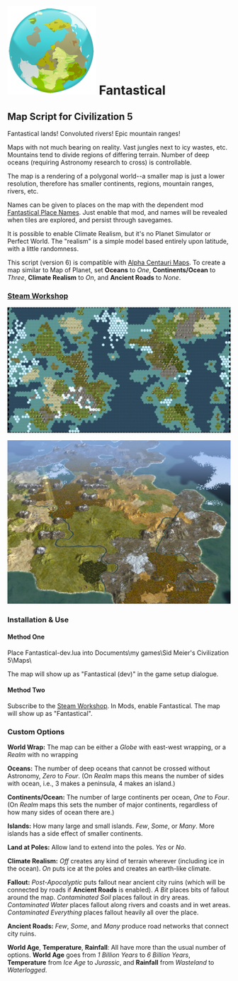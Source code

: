 # ![icon](fantastical_icon.png) Fantastical
## Map Script for Civilization 5

Fantastical lands! Convoluted rivers! Epic mountain ranges!

Maps with not much bearing on reality. Vast jungles next to icy wastes, etc. Mountains tend to divide regions of differing terrain. Number of deep oceans (requiring Astronomy research to cross) is controllable.

The map is a rendering of a polygonal world--a smaller map is just a lower resolution, therefore has smaller continents, regions, mountain ranges, rivers, etc.

Names can be given to places on the map with the dependent mod [Fantastical Place Names](http://steamcommunity.com/sharedfiles/filedetails/?id=314699759). Just enable that mod, and names will be revealed when tiles are explored, and persist through savegames.

It is possible to enable Climate Realism, but it's no Planet Simulator or Perfect World. The "realism" is a simple model based entirely upon latitude, with a little randomness.

This script (version 6) is compatible with [Alpha Centauri Maps](http://steamcommunity.com/sharedfiles/filedetails/?id=220026971). To create a map similar to Map of Planet, set **Oceans** to *One*, **Continents/Ocean** to *Three*, **Climate Realism** to *On*, and **Ancient Roads** to *None*.

### [Steam Workshop](http://steamcommunity.com/sharedfiles/filedetails/?id=310024314)

![example map in World Builder](fantastical-worldbuilder.jpg)

![example map in game](fantastical-ingame.jpg)

### Installation & Use

#### Method One

Place Fantastical-dev.lua into Documents\my games\Sid Meier's Civilization 5\Maps\

The map will show up as "Fantastical (dev)" in the game setup dialogue.

#### Method Two

Subscribe to the [Steam Workshop](http://steamcommunity.com/sharedfiles/filedetails/?id=310024314). In Mods, enable Fantastical. The map will show up as "Fantastical".

### Custom Options

**World Wrap:** The map can be either a *Globe* with east-west wrapping, or a *Realm* with no wrapping

**Oceans:** The number of deep oceans that cannot be crossed without Astronomy, *Zero* to *Four*. (On *Realm* maps this means the number of sides with ocean, i.e., 3 makes a peninsula, 4 makes an island.)

**Continents/Ocean:** The number of large continents per ocean, *One* to *Four*. (On *Realm* maps this sets the number of major continents, regardless of how many sides of ocean there are.)

**Islands:** How many large and small islands. *Few*, *Some*, or *Many*. More islands has a side effect of smaller continents.

**Land at Poles:** Allow land to extend into the poles. *Yes* or *No*.

**Climate Realism:** *Off* creates any kind of terrain wherever (including ice in the ocean). *On* puts ice at the poles and creates an earth-like climate.

**Fallout:** *Post-Apocalyptic* puts fallout near ancient city ruins (which will be connected by roads if **Ancient Roads** is enabled). *A Bit* places bits of fallout around the map. *Contaminated Soil* places fallout in dry areas. *Contaminated Water* places fallout along rivers and coasts and in wet areas. *Contaminated Everything* places fallout heavily all over the place.

**Ancient Roads:** *Few*, *Some*, and *Many* produce road networks that connect city ruins.

**World Age**, **Temperature**, **Rainfall**: All have more than the usual number of options. **World Age** goes from *1 Billion Years* to *6 Billion Years*, **Temperature** from *Ice Age* to *Jurassic*, and **Rainfall** from *Wasteland* to *Waterlogged*.
